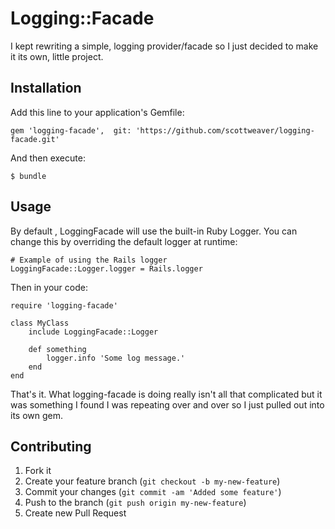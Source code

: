 # Logging::Facade

I kept rewriting a simple, logging provider/facade so I just decided to make it its own, little project.

## Installation

Add this line to your application's Gemfile:

    gem 'logging-facade',  git: 'https://github.com/scottweaver/logging-facade.git'

And then execute:

    $ bundle


## Usage
By default , LoggingFacade will use the built-in Ruby Logger.  You can change this by overriding the default logger at runtime:

    # Example of using the Rails logger
    LoggingFacade::Logger.logger = Rails.logger

Then in your code:

    require 'logging-facade'

    class MyClass
        include LoggingFacade::Logger

        def something
            logger.info 'Some log message.'
        end
    end

That's it.  What logging-facade is doing really isn't all that complicated but it was something I found I was repeating over and over so I just pulled out into its own gem.

## Contributing

1. Fork it
2. Create your feature branch (`git checkout -b my-new-feature`)
3. Commit your changes (`git commit -am 'Added some feature'`)
4. Push to the branch (`git push origin my-new-feature`)
5. Create new Pull Request

